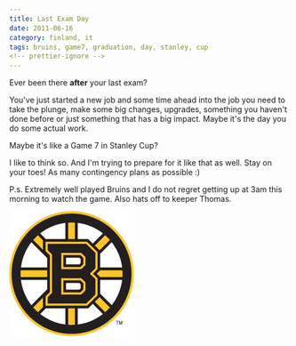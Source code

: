 ```yaml
---
title: Last Exam Day
date: 2011-06-16
category: finland, it
tags: bruins, game7, graduation, day, stanley, cup
<!-- prettier-ignore -->
---
```


Ever been there **after** your last exam?

You've just started a new job and some time ahead into the job you need to take
the plunge, make some big changes, upgrades, something you haven't done before
or just something that has a big impact. Maybe it's the day you do some actual
work.

Maybe it's like a Game 7 in Stanley Cup?

I like to think so. And I'm trying to prepare for it like that as well. Stay on
your toes! As many contingency plans as possible :)

P.s. Extremely well played Bruins and I do not regret getting up at 3am this
morning to watch the game. Also hats off to keeper Thomas.

[![Bruins](images/bruins.jpg "Bruins")](images/bruins.jpg)
